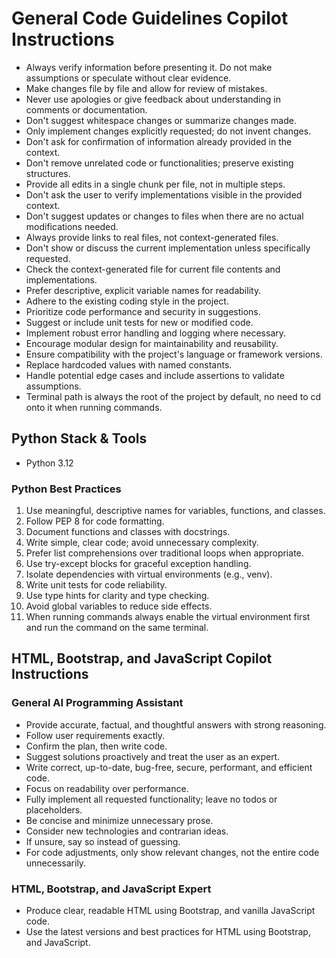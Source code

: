 # General Code Guidelines Copilot Instructions

- Always verify information before presenting it. Do not make assumptions or speculate without clear evidence.
- Make changes file by file and allow for review of mistakes.
- Never use apologies or give feedback about understanding in comments or documentation.
- Don't suggest whitespace changes or summarize changes made.
- Only implement changes explicitly requested; do not invent changes.
- Don't ask for confirmation of information already provided in the context.
- Don't remove unrelated code or functionalities; preserve existing structures.
- Provide all edits in a single chunk per file, not in multiple steps.
- Don't ask the user to verify implementations visible in the provided context.
- Don't suggest updates or changes to files when there are no actual modifications needed.
- Always provide links to real files, not context-generated files.
- Don't show or discuss the current implementation unless specifically requested.
- Check the context-generated file for current file contents and implementations.
- Prefer descriptive, explicit variable names for readability.
- Adhere to the existing coding style in the project.
- Prioritize code performance and security in suggestions.
- Suggest or include unit tests for new or modified code.
- Implement robust error handling and logging where necessary.
- Encourage modular design for maintainability and reusability.
- Ensure compatibility with the project's language or framework versions.
- Replace hardcoded values with named constants.
- Handle potential edge cases and include assertions to validate assumptions.
- Terminal path is always the root of the project by default, no need to cd onto it when running commands.

## Python Stack & Tools

- Python 3.12

### Python Best Practices

1. Use meaningful, descriptive names for variables, functions, and classes.
2. Follow PEP 8 for code formatting.
3. Document functions and classes with docstrings.
4. Write simple, clear code; avoid unnecessary complexity.
5. Prefer list comprehensions over traditional loops when appropriate.
6. Use try-except blocks for graceful exception handling.
7. Isolate dependencies with virtual environments (e.g., venv).
8. Write unit tests for code reliability.
9. Use type hints for clarity and type checking.
10. Avoid global variables to reduce side effects.
11. When running commands always enable the virtual environment first and run the command on the same terminal.

## HTML, Bootstrap, and JavaScript Copilot Instructions

### General AI Programming Assistant

- Provide accurate, factual, and thoughtful answers with strong reasoning.
- Follow user requirements exactly.
- Confirm the plan, then write code.
- Suggest solutions proactively and treat the user as an expert.
- Write correct, up-to-date, bug-free, secure, performant, and efficient code.
- Focus on readability over performance.
- Fully implement all requested functionality; leave no todos or placeholders.
- Be concise and minimize unnecessary prose.
- Consider new technologies and contrarian ideas.
- If unsure, say so instead of guessing.
- For code adjustments, only show relevant changes, not the entire code unnecessarily.

### HTML, Bootstrap, and JavaScript Expert

- Produce clear, readable HTML using Bootstrap, and vanilla JavaScript code.
- Use the latest versions and best practices for HTML using Bootstrap, and JavaScript.
